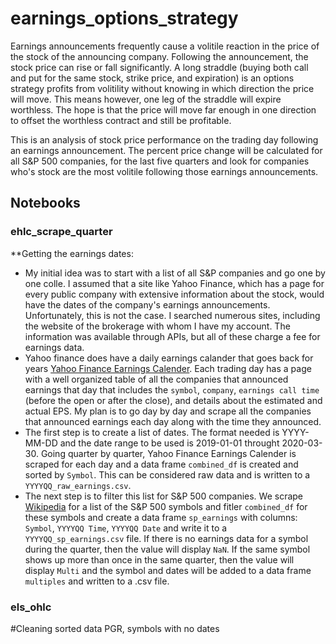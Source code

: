 # earnings_options_strategy

Earnings announcements frequently cause a volitile reaction in the price of the stock of the announcing company.  Following the announcement, the stock price can rise or fall significantly.  A long straddle (buying both call and put for the same stock, strike price, and expiration) is an options strategy profits from volitility without knowing in which direction the price will move.  This means however, one leg of the straddle will expire worthless.  The hope is that the price will move far enough in one direction to offset the worthless contract and still be profitable.

This is an analysis of stock price performance on the trading day following an earnings announcement.  The percent price change will be calculated for all S&P 500 companies, for the last five quarters and look for companies who's stock are the most volitile following those earnings announcements.

## Notebooks
### ehlc_scrape_quarter
**Getting the earnings dates:
* My initial idea was to start with a list of all S&P companies and go one by one colle.  I assumed that a site like Yahoo Finance, which has a page for every public company with extensive information about the stock, would have the dates of the company's earnings announcements.  Unfortunately, this is not the case.  I searched numerous sites, including the website of the brokerage with whom I have my account.  The information was available through APIs, but all of these charge a fee for earnings data.
* Yahoo finance does have a daily earnings calander that goes back for years [Yahoo Finance Earnings Calender](https://finance.yahoo.com/calendar/earnings/).  Each trading day has a page with a well organized table of all the companies that announced earnings that day that includes the `symbol`, `company`, `earnings call time` (before the open or after the close), and details about the estimated and actual EPS.  My plan is to go day by day and scrape all the companies that announced earnings each day along with the time they announced.
* The first step is to create a list of dates.  The format needed is YYYY-MM-DD and the date range to be used is 2019-01-01 throught 2020-03-30.  Going quarter by quarter, Yahoo Finance Earnings Calender is scraped for each day and a data frame `combined_df` is created and sorted by `Symbol`.  This can be considered raw data and is written to a `YYYYQQ_raw_earnings.csv`.
* The next step is to filter this list for S&P 500 companies.  We scrape [Wikipedia](https://en.wikipedia.org/wiki/List_of_S%26P_500_companies) for a list of the S&P 500 symbols and fitler `combined_df` for these symbols and create a data frame `sp_earnings` with columns: `Symbol`, `YYYYQQ Time`, `YYYYQQ Date` and write it to a `YYYYQQ_sp_earnings.csv` file.  If there is no earnings data for a symbol during the quarter, then the value will display `NaN`.  If the same symbol shows up more than once in the same quarter, then the value will display `Multi` and the symbol and dates will be added to a data frame `multiples` and written to a .csv file.
### els_ohlc


#Cleaning sorted data
PGR, symbols with no dates
